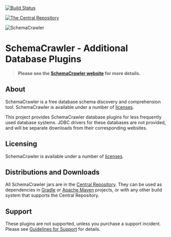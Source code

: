 [![Build Status](https://travis-ci.org/schemacrawler/SchemaCrawler-Database-Plugins.svg?branch=master)](https://travis-ci.org/schemacrawler/SchemaCrawler-Database-Plugins)

[![The Central Repository](https://img.shields.io/maven-central/v/us.fatehi/schemacrawler-database-plugins-parent.svg)](https://search.maven.org/search?q=g:us.fatehi%20a:schemacrawler*)



![SchemaCrawler](https://raw.githubusercontent.com/schemacrawler/SchemaCrawler/master/schemacrawler-distrib/src/site/resources/images/schemacrawler_logo.png) 

# SchemaCrawler - Additional Database Plugins

> **Please see the [SchemaCrawler website](http://www.schemacrawler.com/) for more details.**

## About

SchemaCrawler is a free database schema discovery and comprehension tool. SchemaCrawler is available under a number of [licenses](http://sualeh.github.io/SchemaCrawler/license.html).

This project provides SchemaCrawler database plugins for less frequently used database systems. JDBC drivers for these databases are not provided, and will be separate downloads from their corresponding websites. 

## Licensing

SchemaCrawler is available under a number of [licenses](https://www.schemacrawler.com/license.html).

## Distributions and Downloads

All SchemaCrawler jars are in the [Central Repository](https://search.maven.org/search?q=g:us.fatehi%20a:schemacrawler*). They can be used as dependencies in [Gradle](https://gradle.org/) or [Apache Maven](http://maven.apache.org/) projects, or with any other build system that supports the Central Repository. 

## Support

These plugins are not supported, unless you purchase a support incident. Please see [Guidelines for Support](http://sualeh.github.io/SchemaCrawler/consulting.html) for details.
